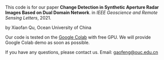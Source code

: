This code is for our paper **Change Detection in Synthetic Aperture Radar Images Based on Dual Domain Network**. in *IEEE Geoscience and Remote Sensing Letters*, 2021.

by Xiaofan Qu, Ocean University of China



Our code is tested on the [Google Colab](https://colab.research.google.com/) with free GPU. We will provide Google Colab demo as soon as possible. 



If you have any questions, please contact us. Email: gaofeng@ouc.edu.cn
